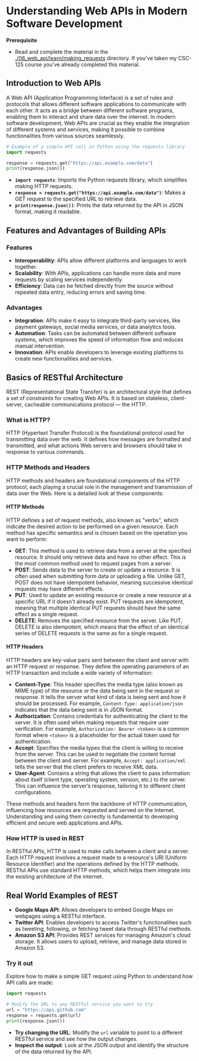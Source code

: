 # Understanding Web APIs in Modern Software Development

**Prerequisite**

- Read and complete the material in the
  [./06_web_api/learn/making_requests](adv-python-course-material/06_web_api/learn/making_requests)
  directory. If you've taken my CSC-125 course you've already completed this
  material.

## Introduction to Web APIs

A Web API (Application Programming Interface) is a set of rules and protocols that allows different software applications to communicate with each other. It acts as a bridge between different software programs, enabling them to interact and share data over the internet. In modern software development, Web APIs are crucial as they enable the integration of different systems and services, making it possible to combine functionalities from various sources seamlessly.

```py
# Example of a simple API call in Python using the requests library
import requests

response = requests.get("https://api.example.com/data")
print(response.json())
```

- **`import requests`**: Imports the Python requests library, which simplifies making HTTP requests.
- **`response = requests.get("https://api.example.com/data")`**: Makes a GET request to the specified URL to retrieve data.
- **`print(response.json())`**: Prints the data returned by the API in JSON format, making it readable.

## Features and Advantages of Building APIs

### Features

- **Interoperability**: APIs allow different platforms and languages to work together.
- **Scalability**: With APIs, applications can handle more data and more requests by scaling services independently.
- **Efficiency**: Data can be fetched directly from the source without repeated data entry, reducing errors and saving time.

### Advantages

- **Integration**: APIs make it easy to integrate third-party services, like payment gateways, social media services, or data analytics tools.
- **Automation**: Tasks can be automated between different software systems, which improves the speed of information flow and reduces manual intervention.
- **Innovation**: APIs enable developers to leverage existing platforms to create new functionalities and services.

## Basics of RESTful Architecture

REST (Representational State Transfer) is an architectural style that defines a set of constraints for creating Web APIs. It is based on stateless, client-server, cacheable communications protocol — the HTTP.

### What is HTTP?

HTTP (Hypertext Transfer Protocol) is the foundational protocol used for transmitting data over the web. It defines how messages are formatted and transmitted, and what actions Web servers and browsers should take in response to various commands.

### HTTP Methods and Headers

HTTP methods and headers are foundational components of the HTTP protocol, each playing a crucial role in the management and transmission of data over the Web. Here is a detailed look at these components:

#### HTTP Methods

HTTP defines a set of request methods, also known as "verbs", which indicate the desired action to be performed on a given resource. Each method has specific semantics and is chosen based on the operation you want to perform:

- **GET**: This method is used to retrieve data from a server at the specified resource. It should only retrieve data and have no other effect. This is the most common method used to request pages from a server.
- **POST**: Sends data to the server to create or update a resource. It is often used when submitting form data or uploading a file. Unlike GET, POST does not have idempotent behavior, meaning successive identical requests may have different effects.
- **PUT**: Used to update an existing resource or create a new resource at a specific URL if it doesn’t already exist. PUT requests are idempotent, meaning that multiple identical PUT requests should have the same effect as a single request.
- **DELETE**: Removes the specified resource from the server. Like PUT, DELETE is also idempotent, which means that the effect of an identical series of DELETE requests is the same as for a single request.

#### HTTP Headers

HTTP headers are key-value pairs sent between the client and server with an HTTP
request or response. They define the operating parameters of an HTTP transaction
and include a wide variety of information: 

- **Content-Type**: This header specifies the media type (also known as MIME type) of the resource or the data being sent in the request or response. It tells the server what kind of data is being sent and how it should be processed. For example, `Content-Type: application/json` indicates that the data being sent is in JSON format.
- **Authorization**: Contains credentials for authenticating the client to the
  server. It is often used when making requests that require user verification.
  For example, `Authorization: Bearer <token>` is a common format where
  `<token>` is a placeholder for the actual token used for authentication. 
- **Accept**: Specifies the media types that the client is willing to receive
  from the server. This can be used to negotiate the content format between the
  client and server. For example, `Accept: application/xml` tells the server
  that the client prefers to receive XML data. 
- **User-Agent**: Contains a string that allows the client to pass information
  about itself (client type, operating system, version, etc.) to the server.
  This can influence the server’s response, tailoring it to different client
  configurations. 

These methods and headers form the backbone of HTTP communication, influencing
how resources are requested and served on the Internet. Understanding and using
them correctly is fundamental to developing efficient and secure web
applications and APIs.

### How HTTP is used in REST

In RESTful APIs, HTTP is used to make calls between a client and a server. Each HTTP request involves a request made to a resource's URI (Uniform Resource Identifier) and the operations defined by the HTTP methods. RESTful APIs use standard HTTP methods, which helps them integrate into the existing architecture of the internet.

## Real World Examples of REST

- **Google Maps API**: Allows developers to embed Google Maps on webpages using a RESTful interface.
- **Twitter API**: Enables developers to access Twitter's functionalities such as tweeting, following, or fetching tweet data through RESTful methods.
- **Amazon S3 API**: Provides REST services for managing Amazon's cloud storage. It allows users to upload, retrieve, and manage data stored in Amazon S3.

### Try it out

Explore how to make a simple GET request using Python to understand how API calls are made:

```py
import requests

# Modify the URL to any RESTful service you want to try
url = "https://api.github.com"
response = requests.get(url)
print(response.json())
```

- **Try changing the URL**: Modify the `url` variable to point to a different RESTful service and see how the output changes.
- **Inspect the output**: Look at the JSON output and identify the structure of the data returned by the API.